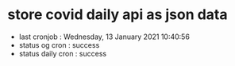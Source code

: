 # store covid daily api as json data

- last cronjob : Wednesday, 13 January 2021 10:40:56
- status og cron : success
- status daily cron : success
      
      